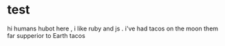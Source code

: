 # test
hi humans
hubot here , i like ruby and js . i've had tacos on the moon them far supperior to Earth tacos
